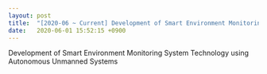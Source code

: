 ```yaml
---
layout: post
title:  "[2020-06 ~ Current] Development of Smart Environment Monitoring System Technology using Autonomous Unmanned Systems"
date:   2020-06-01 15:52:15 +0900
---
```

Development of Smart Environment Monitoring System Technology using Autonomous Unmanned Systems

